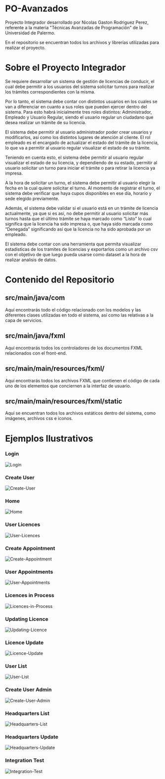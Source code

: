 # PO-Avanzados
Proyecto Integrador desarrollado por Nicolas Gaston Rodriguez Perez, referente a la materia "Técnicas Avanzadas de Programación" de la Universidad de Palermo.

En el repositorio se encuentran todos los archivos y librerías utilizadas para realizar el proyecto.

# Sobre el Proyecto Integrador

Se requiere desarrollar un sistema de gestión de licencias de conducir, el cual debe permitir a los usuarios del sistema solicitar turnos para realizar los trámites correspondientes con la misma.

Por lo tanto, el sistema debe contar con distintos usuarios en los cuales se van a diferenciar en cuanto a sus roles que pueden ejercer dentro del sistema. Para esto habrá inicialmente tres roles distintos: Administrador, Empleado y Usuario Regular, siendo el usuario regular un ciudadano que desea realizar un trámite de su licencia.

El sistema debe permitir al usuario administrador poder crear usuarios y modificarlos, así como los distintos lugares de atención al cliente. El rol empleado es el encargado de actualizar el estado del trámite de la licencia, lo que va a permitir al usuario regular visualizar el estado de su trámite.

Teniendo en cuenta esto, el sistema debe permitir al usuario regular visualizar el estado de su licencia, y dependiendo de su estado, permitir al usuario solicitar un turno para iniciar el trámite o para retirar la licencia ya impresa.

A la hora de solicitar un turno, el sistema debe permitir al usuario elegir la fecha en la cual quiere solicitar el turno. Al momento de registrar el turno, el sistema debe verificar que haya cupos disponibles en ese día, horario y sede elegido previamente.

Además, el sistema debe validar si el usuario está en un trámite de licencia actualmente, ya que si es así, no debe permitir al usuario solicitar más turnos hasta que el último trámite se haya marcado como “Listo” lo cual significa que la licencia ha sido impresa o, que haya sido marcada como “Denegada” significando así que la licencia no ha sido aprobada por un empleado.

El sistema debe contar con una herramienta que permita visualizar estadisticas de los tramites de licencias y exportarlos como un archivo csv con el objetivo de que luego pueda usarse como dataset a la hora de realizar analisis de datos.


# Contenido del Repositorio

## src/main/java/com

Aquí encontrarás todo el código relacionado con los modelos y las diferentes clases utilizadas en todo el sistema, así como las relativas a la capa de servicios.

## src/main/java/fxml

Aquí encontrarás todos los controladores de los documentos FXML relacionados con el front-end.

## src/main/main/resources/fxml/

Aquí encontrarás todos los archivos FXML que contienen el código de cada uno de los elementos que conciernen a la interfaz de usuario.

## src/main/main/resources/fxml/static

Aquí se encuentran todos los archivos estáticos dentro del sistema, como imágenes, archivos css e iconos.


# Ejemplos Ilustrativos

<h3> Login </h3>

![Login](https://github.com/nicoorodriguezp/tap/blob/main/licencias/src/main/resources/static/images/examples/login.png)

<h3> Create User </h3>

![Create-User](https://github.com/nicoorodriguezp/tap/blob/main/licencias/src/main/resources/static/images/examples/create_user.png)

<h3> Home </h3>

![Home](https://github.com/nicoorodriguezp/tap/blob/main/licencias/src/main/resources/static/images/examples/home.png)

<h3> User Licences </h3>

![User-Licences](https://github.com/nicoorodriguezp/tap/blob/main/licencias/src/main/resources/static/images/examples/user_licences.png)

<h3> Create Appointment </h3>

![Create-Appointment](https://github.com/nicoorodriguezp/tap/blob/main/licencias/src/main/resources/static/images/examples/appointment.png)

<h3> User Appointments </h3>

![User-Appointments](https://github.com/nicoorodriguezp/tap/blob/main/licencias/src/main/resources/static/images/examples/user_appointments.png)

<h3> Licences in Process </h3>

![Licences-in-Process](https://github.com/nicoorodriguezp/tap/blob/main/licencias/src/main/resources/static/images/examples/licences_in_process.png)

<h3> Updating Licence </h3>

![Updating-Licence](https://github.com/nicoorodriguezp/tap/blob/main/licencias/src/main/resources/static/images/examples/updating_licence.png)

<h3> Licence Update </h3>

![Licence-Update](https://github.com/nicoorodriguezp/tap/blob/main/licencias/src/main/resources/static/images/examples/licence_update.png)

<h3> User List </h3>

![User-List](https://github.com/nicoorodriguezp/tap/blob/main/licencias/src/main/resources/static/images/examples/user_list.png)

<h3> Create User Admin </h3>

![Create-User-Admin](https://github.com/nicoorodriguezp/tap/blob/main/licencias/src/main/resources/static/images/examples/create_user_admin.png)

<h3> Headquarters List </h3>

![Headquarters-List](https://github.com/nicoorodriguezp/tap/blob/main/licencias/src/main/resources/static/images/examples/headquarters_list.png)

<h3> Headquarters Update </h3>

![Headquarters-Update](https://github.com/nicoorodriguezp/tap/blob/main/licencias/src/main/resources/static/images/examples/update_headquater.png)

<h3> Integration Test </h3>

![Integration-Test](https://github.com/nicoorodriguezp/tap/blob/main/licencias/src/main/resources/static/images/examples/test.png)
